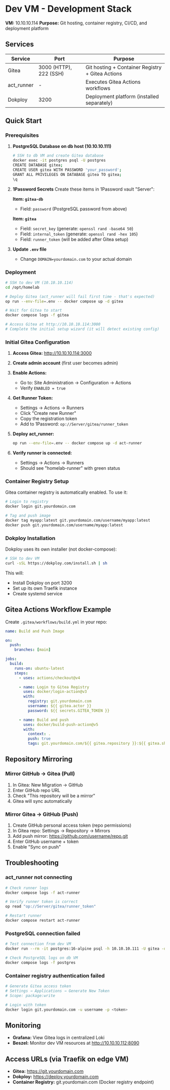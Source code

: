 # Dev VM - Development Stack

**VM:** 10.10.10.114
**Purpose:** Git hosting, container registry, CI/CD, and deployment platform

## Services

| Service | Port | Purpose |
|---------|------|---------|
| Gitea | 3000 (HTTP), 222 (SSH) | Git hosting + Container Registry + Gitea Actions |
| act_runner | - | Executes Gitea Actions workflows |
| Dokploy | 3200 | Deployment platform (installed separately) |

## Quick Start

### Prerequisites

1. **PostgreSQL Database on db host (10.10.10.111)**
   ```bash
   # SSH to db VM and create Gitea database
   docker exec -it postgres psql -U postgres
   CREATE DATABASE gitea;
   CREATE USER gitea WITH PASSWORD 'your_password';
   GRANT ALL PRIVILEGES ON DATABASE gitea TO gitea;
   \q
   ```

2. **1Password Secrets**
   Create these items in 1Password vault "Server":

   **Item: `gitea-db`**
   - Field: `password` (PostgreSQL password from above)

   **Item: `gitea`**
   - Field: `secret_key` (generate: `openssl rand -base64 50`)
   - Field: `internal_token` (generate: `openssl rand -hex 105`)
   - Field: `runner_token` (will be added after Gitea setup)

3. **Update `.env` file**
   - Change `DOMAIN=yourdomain.com` to your actual domain

### Deployment

```bash
# SSH to dev VM (10.10.10.114)
cd /opt/homelab

# Deploy Gitea (act_runner will fail first time - that's expected)
op run --env-file=.env -- docker compose up -d gitea

# Wait for Gitea to start
docker compose logs -f gitea

# Access Gitea at http://10.10.10.114:3000
# Complete the initial setup wizard (it will detect existing config)
```

### Initial Gitea Configuration

1. **Access Gitea:** http://10.10.10.114:3000
2. **Create admin account** (first user becomes admin)
3. **Enable Actions:**
   - Go to: Site Administration → Configuration → Actions
   - Verify `ENABLED = true`
4. **Get Runner Token:**
   - Settings → Actions → Runners
   - Click "Create new Runner"
   - Copy the registration token
   - Add to 1Password: `op://Server/gitea/runner_token`

5. **Deploy act_runner:**
   ```bash
   op run --env-file=.env -- docker compose up -d act-runner
   ```

6. **Verify runner is connected:**
   - Settings → Actions → Runners
   - Should see "homelab-runner" with green status

### Container Registry Setup

Gitea container registry is automatically enabled. To use it:

```bash
# Login to registry
docker login git.yourdomain.com

# Tag and push image
docker tag myapp:latest git.yourdomain.com/username/myapp:latest
docker push git.yourdomain.com/username/myapp:latest
```

### Dokploy Installation

Dokploy uses its own installer (not docker-compose):

```bash
# SSH to dev VM
curl -sSL https://dokploy.com/install.sh | sh
```

This will:
- Install Dokploy on port 3200
- Set up its own Traefik instance
- Create systemd service

## Gitea Actions Workflow Example

Create `.gitea/workflows/build.yml` in your repo:

```yaml
name: Build and Push Image

on:
  push:
    branches: [main]

jobs:
  build:
    runs-on: ubuntu-latest
    steps:
      - uses: actions/checkout@v4

      - name: Login to Gitea Registry
        uses: docker/login-action@v3
        with:
          registry: git.yourdomain.com
          username: ${{ gitea.actor }}
          password: ${{ secrets.GITEA_TOKEN }}

      - name: Build and push
        uses: docker/build-push-action@v5
        with:
          context: .
          push: true
          tags: git.yourdomain.com/${{ gitea.repository }}:${{ gitea.sha }}
```

## Repository Mirroring

### Mirror GitHub → Gitea (Pull)

1. In Gitea: New Migration → GitHub
2. Enter GitHub repo URL
3. Check "This repository will be a mirror"
4. Gitea will sync automatically

### Mirror Gitea → GitHub (Push)

1. Create GitHub personal access token (repo permissions)
2. In Gitea repo: Settings → Repository → Mirrors
3. Add push mirror: https://github.com/username/repo.git
4. Enter GitHub username + token
5. Enable "Sync on push"

## Troubleshooting

### act_runner not connecting

```bash
# Check runner logs
docker compose logs -f act-runner

# Verify runner token is correct
op read "op://Server/gitea/runner_token"

# Restart runner
docker compose restart act-runner
```

### PostgreSQL connection failed

```bash
# Test connection from dev VM
docker run --rm -it postgres:16-alpine psql -h 10.10.10.111 -U gitea -d gitea

# Check PostgreSQL logs on db VM
docker compose logs -f postgres
```

### Container registry authentication failed

```bash
# Generate Gitea access token
# Settings → Applications → Generate New Token
# Scope: package:write

# Login with token
docker login git.yourdomain.com -u username -p <token>
```

## Monitoring

- **Grafana:** View Gitea logs in centralized Loki
- **Beszel:** Monitor dev VM resources at http://10.10.10.112:8090

## Access URLs (via Traefik on edge VM)

- **Gitea:** https://git.yourdomain.com
- **Dokploy:** https://deploy.yourdomain.com
- **Container Registry:** git.yourdomain.com (Docker registry endpoint)
